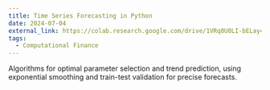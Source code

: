 ```yaml
---
title: Time Series Forecasting in Python  
date: 2024-07-04
external_link: https://colab.research.google.com/drive/1VRq0U0LI-bELay4aIfKMdLbhpmAkku4I?usp=sharing
tags:
  - Computational Finance
---
```


Algorithms for optimal parameter selection and trend prediction, using exponential smoothing and train-test validation for precise forecasts.

<!--more-->
